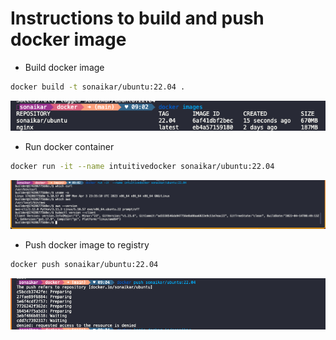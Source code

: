 # Instructions to build and push docker image

- Build docker image
```bash
docker build -t sonaikar/ubuntu:22.04 .
```

![](images/docker/docker_build.png)

- Run docker container
```bash
docker run -it --name intuitivedocker sonaikar/ubuntu:22.04
```

![](images/docker/docker_run.png)

- Push docker image to registry
```bash
docker push sonaikar/ubuntu:22.04
```

![](images/docker/docker_push.png)